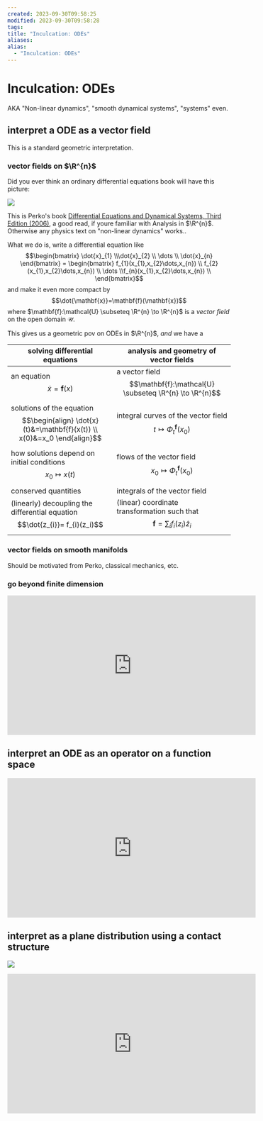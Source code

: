 ```yaml
---
created: 2023-09-30T09:58:25
modified: 2023-09-30T09:58:28
tags: 
title: "Inculcation: ODEs"
aliases: 
alias:
  - "Inculcation: ODEs"
---
```


# Inculcation: ODEs

AKA "Non-linear dynamics", "smooth dynamical systems", "systems" even.

## interpret a ODE as a vector field

This is a standard geometric interpretation.

### vector fields on $\R^{n}$

Did you ever think an ordinary differential equations book will have this picture:

![](https://i.imgur.com/yRrKeIe.png)


This is Perko's book [Differential Equations and Dynamical Systems, Third Edition (2006)](http://library.lol/main/B2FA263686F1AAB9F19B2EBA8E12DD04), a good read, if youre familiar with Analysis in $\R^{n}$. Otherwise any physics text on "non-linear dynamics" works..

What we do is, write a differential equation like $$\begin{bmatrix} \dot{x}_{1} \\\dot{x}_{2} \\ \dots \\ \dot{x}_{n} \end{bmatrix} = \begin{bmatrix} f_{1}(x_{1},x_{2}\dots,x_{n}) \\ f_{2}(x_{1},x_{2}\dots,x_{n}) \\ \dots \\f_{n}(x_{1},x_{2}\dots,x_{n}) \\ \end{bmatrix}$$ and make it even more compact by $$\dot{\mathbf{x}}=\mathbf{f}(\mathbf{x})$$ where $\mathbf{f}:\mathcal{U} \subseteq \R^{n} \to \R^{n}$ is a *vector field* on the open domain $\mathcal{U}$.

This gives us a geometric pov on ODEs in $\R^{n}$, *and* we have a 


| solving differential equations                     | analysis and geometry of vector fields                                    |
| ------------------------------------------ | ----------------------------------- |
| an equation $$\dot{x}=\mathbf{f}(x)$$                                | a vector field $$\mathbf{f}:\mathcal{U} \subseteq \R^{n} \to \R^{n}$$         |
| solutions of the equation $$\begin{align} \dot{x}(t)&=\mathbf{f}(x(t)) \\ x(0)&=x_0 \end{align}$$                 | integral curves of the vector field $$t \mapsto \Phi^\mathbf{f}_{t}(x_{0})$$ |
| how solutions depend on initial conditions $$x_0 \mapsto x(t)$$ | flows of the vector field    $$x_0 \mapsto \Phi^\mathbf{f}_{t}(x_0)$$                          |
| conserved quantities                        | integrals of the vector field      |
| (linearly) decoupling the differential equation $$\dot{z_{i}}= f_{i}(z_i)$$ | (linear) coordinate transformation such that $$\mathbf{f}=\sum_i f_i(z_{i}) \hat{z}_i$$ |
### vector fields on smooth manifolds

Should be motivated from Perko, classical mechanics, etc.

### go beyond finite dimension

<iframe width="560" height="315" src="https://www.youtube.com/embed/VH4oawCiHPU?si=Wt1hxgkK4cpt_eWk" title="YouTube video player" frameborder="0" allow="accelerometer; autoplay; clipboard-write; encrypted-media; gyroscope; picture-in-picture; web-share" allowfullscreen></iframe>

## interpret an ODE as an operator on a function space

<iframe width="560" height="315" src="https://www.youtube.com/embed/videoseries?si=GLHHWk-09diiCYuu&amp;list=PLgAugiET8rrL7uMN9c15Br9Tmn3q6v52l" title="YouTube video player" frameborder="0" allow="accelerometer; autoplay; clipboard-write; encrypted-media; gyroscope; picture-in-picture; web-share" allowfullscreen></iframe>


## interpret as a plane distribution using a contact structure

![](https://upload.wikimedia.org/wikipedia/en/f/f5/Standard_contact_structure.svg)

<iframe width="560" height="315" src="https://www.youtube.com/embed/gj0FnR8Fz70?si=dKk7P_4Tjt223bQO" title="YouTube video player" frameborder="0" allow="accelerometer; autoplay; clipboard-write; encrypted-media; gyroscope; picture-in-picture; web-share" allowfullscreen></iframe>